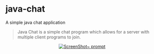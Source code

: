 # java-chat
A simple java chat application

> Java Chat is a simple chat program which allows for a server with multiple
> client programs to join.


<p align="center">
  <a href="https://raw.githubusercontent.com/Drakirus/java-chat/master/screen.png">
    <img alt="ScreenShot~ prompt" src="https://raw.githubusercontent.com/Drakirus/java-chat/master/screen.png">
  </a>
</p>
